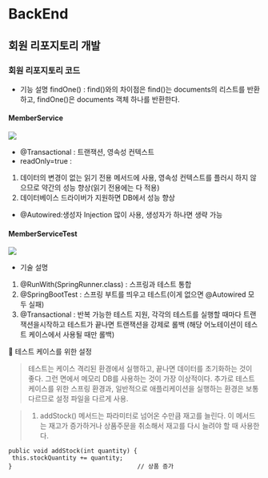 # BackEnd

## 회원 리포지토리 개발

### 회원 리포지토리 코드

- 기능 설명
	findOne() :
	find()와의 차이점은 find()는 documents의 리스트를 반환하고, findOne()은 documents
    객체 하나를 반환한다.


#### MemberService

![](https://velog.velcdn.com/images/beomgeun/post/6ab8ace4-7eee-41a6-8994-087e56aef593/image.png)

- @Transactional : 트랜잭션, 영속성 컨텍스트
- readOnly=true :
1. 데이터의 변경이 없는 읽기 전용 메서드에 사용, 영속성 컨텍스트를 플러시 하지 않으므로 약간의
성능 향상(읽기 전용에는 다 적용)
2. 데이터베이스 드라이버가 지원하면 DB에서 성능 향상
- @Autowired:생성자 Injection 많이 사용, 생성자가 하나면 생략 가능


#### MemberServiceTest

![](https://velog.velcdn.com/images/beomgeun/post/bc695746-5ec5-44b2-90d5-54382cc21abd/image.png)

- 기술 설명
1. @RunWith(SpringRunner.class) : 스프링과 테스트 통합
2. @SpringBootTest : 스프링 부트를 띄우고 테스트(이게 없으면 @Autowired 모두 실패)
3. @Transactional : 반복 가능한 테스트 지원, 각각의 테스트를 실행할 때마다 트랜잭션을시작하고 테스트가 끝나면 트랜잭션을 강제로 롤백
(해당 어노테이션이 테스트 케이스에서 사용될 때만 롤백)

📌 테스트 케이스를 위한 설정
> 테스트는 케이스 격리된 환경에서 실행하고, 끝나면 데이터를 초기화하는 것이 좋다. 그런 면에서 메모리 DB를 사용하는 것이 가장 이상적이다.
추가로 테스트 케이스를 위한 스프링 환경과, 일반적으로 애플리케이션을 실행하는 환경은 보통 다르므로 설정 파일을 다르게 사용.


> 1. addStock() 메서드는 파라미터로 넘어온 수만큼 재고를 늘린다. 이 메서드는 재고가 증가하거나 상품주문을 취소해서 재고를 다시 늘려야 할 때 사용한다.

```
public void addStock(int quantity) {
 this.stockQuantity += quantity;
} 									// 상품 증가
```
